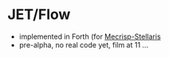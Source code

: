 # JET/Flow

* implemented in Forth (for
  [Mecrisp-Stellaris](https://github.com/jeelabs/mecrisp-stellaris)
* pre-alpha, no real code yet, film at 11 ...

